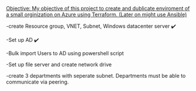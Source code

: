 <u>Objective: My objective of this project to create and dublicate enviroment of a small orginization on Azure using Terraform. (Later on might use Ansible) </u>

-create Resource group, VNET, Subnet, Windows datacenter server ✔️

-Set up AD ✔️

-Bulk import Users to AD using powershell script

-Set up file server and create network drive

-create 3 departments with seperate subnet. Departments must be able to communicate via peering.
